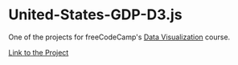 # United-States-GDP-D3.js

One of the projects for freeCodeCamp's [Data Visualization](https://www.freecodecamp.org/learn/data-visualization/#data-visualization-with-d3) course. 

[Link to the Project](https://codepen.io/brennaj001/full/bGONVXb)
